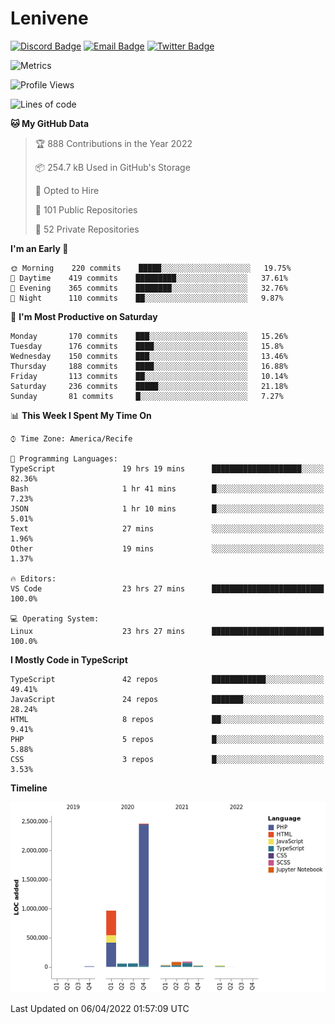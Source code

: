 # Lenivene

[![Discord Badge](https://img.shields.io/badge/-Lenivene%230715-black?style=flat-square&logo=Discord&logoColor=white)](http://discord.com/)
[![Email Badge](https://img.shields.io/badge/-lenivene@msn.com-black?style=flat-square&logo=Gmail&logoColor=white&link=mailto:lenivene@msn.com)](mailto:lenivene@msn.com)
[![Twitter Badge](https://img.shields.io/badge/-@enevinel-black?style=flat-square&logo=twitter&logoColor=white&link=https://twitter.com/enevinel)](https://twitter.com/enevinel)

<!-- https://github-readme-stats.vercel.app/api?username=lenivene&show_icons=true -->

<img src="https://metrics.lecoq.io/lenivene?template=classic&config.timezone=America%2FRecife" alt="Metrics" />

<!--START_SECTION:waka-->
![Profile Views](http://img.shields.io/badge/Profile%20Views-0-blue)

![Lines of code](https://img.shields.io/badge/From%20Hello%20World%20I%27ve%20Written-4%20Million%20lines%20of%20code-blue)

**🐱 My GitHub Data** 

> 🏆 888 Contributions in the Year 2022
 > 
> 📦 254.7 kB Used in GitHub's Storage 
 > 
> 💼 Opted to Hire
 > 
> 📜 101 Public Repositories 
 > 
> 🔑 52 Private Repositories  
 > 
**I'm an Early 🐤** 

```text
🌞 Morning    220 commits    █████░░░░░░░░░░░░░░░░░░░░   19.75% 
🌆 Daytime    419 commits    █████████░░░░░░░░░░░░░░░░   37.61% 
🌃 Evening    365 commits    ████████░░░░░░░░░░░░░░░░░   32.76% 
🌙 Night      110 commits    ██░░░░░░░░░░░░░░░░░░░░░░░   9.87%

```
📅 **I'm Most Productive on Saturday** 

```text
Monday       170 commits    ███░░░░░░░░░░░░░░░░░░░░░░   15.26% 
Tuesday      176 commits    ████░░░░░░░░░░░░░░░░░░░░░   15.8% 
Wednesday    150 commits    ███░░░░░░░░░░░░░░░░░░░░░░   13.46% 
Thursday     188 commits    ████░░░░░░░░░░░░░░░░░░░░░   16.88% 
Friday       113 commits    ██░░░░░░░░░░░░░░░░░░░░░░░   10.14% 
Saturday     236 commits    █████░░░░░░░░░░░░░░░░░░░░   21.18% 
Sunday       81 commits     █░░░░░░░░░░░░░░░░░░░░░░░░   7.27%

```


📊 **This Week I Spent My Time On** 

```text
⌚︎ Time Zone: America/Recife

💬 Programming Languages: 
TypeScript               19 hrs 19 mins      ████████████████████░░░░░   82.36% 
Bash                     1 hr 41 mins        █░░░░░░░░░░░░░░░░░░░░░░░░   7.23% 
JSON                     1 hr 10 mins        █░░░░░░░░░░░░░░░░░░░░░░░░   5.01% 
Text                     27 mins             ░░░░░░░░░░░░░░░░░░░░░░░░░   1.96% 
Other                    19 mins             ░░░░░░░░░░░░░░░░░░░░░░░░░   1.37%

🔥 Editors: 
VS Code                  23 hrs 27 mins      █████████████████████████   100.0%

💻 Operating System: 
Linux                    23 hrs 27 mins      █████████████████████████   100.0%

```

**I Mostly Code in TypeScript** 

```text
TypeScript               42 repos            ████████████░░░░░░░░░░░░░   49.41% 
JavaScript               24 repos            ███████░░░░░░░░░░░░░░░░░░   28.24% 
HTML                     8 repos             ██░░░░░░░░░░░░░░░░░░░░░░░   9.41% 
PHP                      5 repos             █░░░░░░░░░░░░░░░░░░░░░░░░   5.88% 
CSS                      3 repos             █░░░░░░░░░░░░░░░░░░░░░░░░   3.53%

```


**Timeline**

![Chart not found](https://raw.githubusercontent.com/lenivene/lenivene/master/charts/bar_graph.png) 


 Last Updated on 06/04/2022 01:57:09 UTC
<!--END_SECTION:waka-->